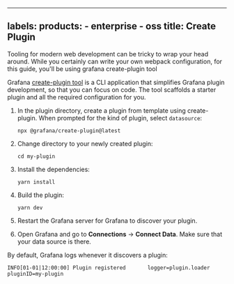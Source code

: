 -----

## labels: products: - enterprise - oss title: Create Plugin

Tooling for modern web development can be tricky to wrap your head around. While you certainly can write your own webpack configuration, for this guide, you'll be using grafana create-plugin tool

Grafana [create-plugin tool](https://www.npmjs.com/package/@grafana/create-plugin) is a CLI application that simplifies Grafana plugin development, so that you can focus on code. The tool scaffolds a starter plugin and all the required configuration for you.

1. In the plugin directory, create a plugin from template using create-plugin. When prompted for the kind of plugin, select `datasource`:
   
       npx @grafana/create-plugin@latest

2. Change directory to your newly created plugin:
   
       cd my-plugin

3. Install the dependencies:
   
       yarn install

4. Build the plugin:
   
       yarn dev

5. Restart the Grafana server for Grafana to discover your plugin.

6. Open Grafana and go to **Connections** -\> **Connect Data**. Make sure that your data source is there.

By default, Grafana logs whenever it discovers a plugin:

    INFO[01-01|12:00:00] Plugin registered       logger=plugin.loader pluginID=my-plugin
